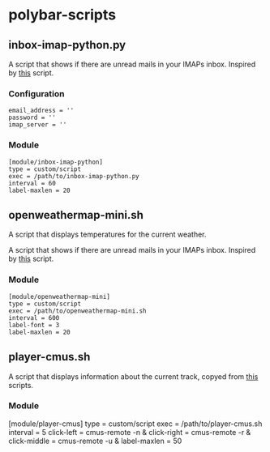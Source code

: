 # polybar-scripts

## inbox-imap-python.py

A script that shows if there are unread mails in your IMAPs inbox. Inspired by [this](https://github.com/polybar/polybar-scripts/tree/master/polybar-scripts/inbox-imap-pythongpg) script.

### Configuration

```
email_address = ''
password = ''
imap_server = ''
```

### Module

```
[module/inbox-imap-python]
type = custom/script
exec = /path/to/inbox-imap-python.py
interval = 60
label-maxlen = 20
```

## openweathermap-mini.sh

A script that displays temperatures for the current weather.

A script that shows if there are unread mails in your IMAPs inbox. Inspired by [this](https://github.com/polybar/polybar-scripts/tree/master/polybar-scripts/openweathermap-simple) script.

### Module

```
[module/openweathermap-mini]
type = custom/script
exec = /path/to/openweathermap-mini.sh
interval = 600
label-font = 3
label-maxlen = 20
```

## player-cmus.sh

A script that displays information about the current track, copyed from [this](https://github.com/polybar/polybar-scripts/tree/master/polybar-scripts/player-cmus) scripts.

### Module

[module/player-cmus]
type = custom/script
exec = /path/to/player-cmus.sh
interval = 5
click-left = cmus-remote -n &
click-right = cmus-remote -r &
click-middle = cmus-remote -u &
label-maxlen = 50
